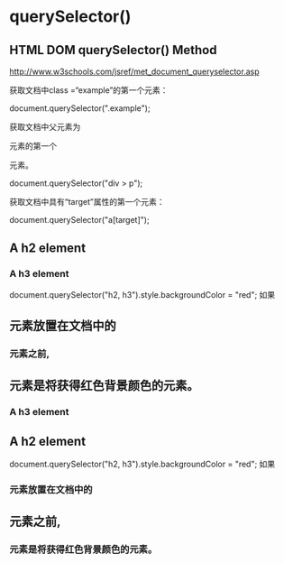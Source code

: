 # querySelector()  




## HTML DOM querySelector() Method

http://www.w3schools.com/jsref/met_document_queryselector.asp


获取文档中class =“example”的第一个元素：

document.querySelector(".example");

获取文档中父元素为<div>元素的第一个<p>元素。

document.querySelector("div > p");

获取文档中具有“target”属性的第一个<a>元素：

document.querySelector("a[target]");


<h2>A h2 element</h2>
<h3>A h3 element</h3>

document.querySelector("h2, h3").style.backgroundColor = "red";
如果<h2>元素放置在文档中的<h3>元素之前, <h2>元素是将获得红色背景颜色的元素。

<h3>A h3 element</h3>
<h2>A h2 element</h2>

document.querySelector("h2, h3").style.backgroundColor = "red";
如果<h3>元素放置在文档中的<h2>元素之前, <h3>元素是将获得红色背景颜色的元素。












